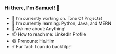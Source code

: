 ### Hi there, I'm Samuel! 👋


- 🔭 I’m currently working on: Tons Of Projects!
- 🌱 I’m currently learning: Python, Java, and MERN
- 💬 Ask me about: Anything!
- 📫 How to reach me: [LinkedIn Profile](https://www.linkedin/in/samuelhugh-full-stack-developer)
- 😄 Pronouns: He/Him
- ⚡ Fun fact: I can do backfilps!
